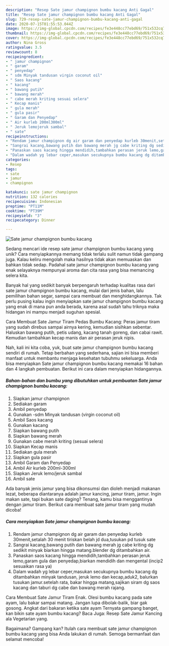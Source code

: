 ```yaml
---
description: "Resep Sate jamur champignon bumbu kacang Anti Gagal"
title: "Resep Sate jamur champignon bumbu kacang Anti Gagal"
slug: 729-resep-sate-jamur-champignon-bumbu-kacang-anti-gagal
date: 2020-07-15T01:55:53.044Z
image: https://img-global.cpcdn.com/recipes/fe3e448cc77ebd69/751x532cq70/sate-jamur-champignon-bumbu-kacang-foto-resep-utama.jpg
thumbnail: https://img-global.cpcdn.com/recipes/fe3e448cc77ebd69/751x532cq70/sate-jamur-champignon-bumbu-kacang-foto-resep-utama.jpg
cover: https://img-global.cpcdn.com/recipes/fe3e448cc77ebd69/751x532cq70/sate-jamur-champignon-bumbu-kacang-foto-resep-utama.jpg
author: Nina Gross
ratingvalue: 3.5
reviewcount: 8
recipeingredient:
- " jamur champignon"
- " garam"
- " penyedap"
- " sdm Minyak tandusan virgin coconut oil"
- " Saos kacang"
- " kacang"
- " bawang putih"
- " bawang merah"
- " cabe merah kriting sesuai selera"
- " Kecap manis"
- " gula merah"
- " gula pasir"
- " Garam dan Penyedap"
- " Air kurleb 200ml300ml"
- " Jeruk lemojeruk sambal"
- " sate"
recipeinstructions:
- "Rendam jamur champignon dg air garam dan penyedap kurleb 30menit,setalah 30 menit tiriskan belah jd dua,tusukan pd tusuk sate"
- "Sangrai kacang,bawang putih dan bawang merah jg cabe kriting dg sedikit minyak biarkan hingga matang.blender dg ditambahkan air."
- "Panaskan saos kacang hingga mendidih,tambahkan perasan jeruk lemo,garam gula dan penyedap,biarkan mendidih dan mengental (incip2 sesuaikan rasa ya)"
- "Dalam wadah yg lebar ceper,masukan secukupnya bumbu kacang dg ditambahkan minyak tandusan, jeruk lemo dan kecap,aduk2, balurkan tusukan jamur.setelah rata, bakar hingga matang,sajikan siram dg saos kacang dan taburi dg cabe dan bawang merah rajang."
categories:
- Resep
tags:
- sate
- jamur
- champignon

katakunci: sate jamur champignon 
nutrition: 132 calories
recipecuisine: Indonesian
preptime: "PT11M"
cooktime: "PT39M"
recipeyield: "3"
recipecategory: Dinner

---
```



![Sate jamur champignon bumbu kacang](https://img-global.cpcdn.com/recipes/fe3e448cc77ebd69/751x532cq70/sate-jamur-champignon-bumbu-kacang-foto-resep-utama.jpg)

Sedang mencari ide resep sate jamur champignon bumbu kacang yang unik? Cara menyiapkannya memang tidak terlalu sulit namun tidak gampang juga. Kalau keliru mengolah maka hasilnya tidak akan memuaskan dan bahkan tidak sedap. Padahal sate jamur champignon bumbu kacang yang enak selayaknya mempunyai aroma dan cita rasa yang bisa memancing selera kita.

Banyak hal yang sedikit banyak berpengaruh terhadap kualitas rasa dari sate jamur champignon bumbu kacang, mulai dari jenis bahan, lalu pemilihan bahan segar, sampai cara membuat dan menghidangkannya. Tak perlu pusing kalau ingin menyiapkan sate jamur champignon bumbu kacang yang enak di mana pun anda berada, karena asal sudah tahu triknya maka hidangan ini mampu menjadi suguhan spesial.

Cara Membuat Sate Jamur Tiram Pedas Bumbu Kacang: Peras jamur tiram yang sudah direbus sampai airnya kering, kemudian sisihkan sebentar. Haluskan bawang putih, petis udang, kacang tanah goreng, dan cabai rawit. Kemudian tambahkan kecap manis dan air perasan jeruk nipis.


Nah, kali ini kita coba, yuk, buat sate jamur champignon bumbu kacang sendiri di rumah. Tetap berbahan yang sederhana, sajian ini bisa memberi manfaat untuk membantu menjaga kesehatan tubuhmu sekeluarga. Anda bisa menyiapkan Sate jamur champignon bumbu kacang memakai 16 bahan dan 4 langkah pembuatan. Berikut ini cara dalam menyiapkan hidangannya.

<!--inarticleads1-->

##### Bahan-bahan dan bumbu yang dibutuhkan untuk pembuatan Sate jamur champignon bumbu kacang:

1. Siapkan  jamur champignon
1. Sediakan  garam
1. Ambil  penyedap
1. Gunakan  -sdm Minyak tandusan (virgin coconut oil)
1. Ambil  Saos kacang
1. Gunakan  kacang
1. Siapkan  bawang putih
1. Siapkan  bawang merah
1. Gunakan  cabe merah kriting (sesuai selera)
1. Siapkan  Kecap manis
1. Sediakan  gula merah
1. Siapkan  gula pasir
1. Ambil  Garam dan Penyedap
1. Ambil  Air kurleb 200ml-300ml
1. Siapkan  Jeruk lemo/jeruk sambal
1. Ambil  sate


Ada banyak jenis jamur yang bisa dikonsumsi dan dioleh menjadi makanan lezat, beberapa diantaranya adalah jamur kancing, jamur tiram, jamur. Ingin makan sate, tapi bukan sate daging? Tenang, kamu bisa menggantinya dengan jamur tiram. Berikut cara membuat sate jamur tiram yang mudah dicoba! 

<!--inarticleads2-->

##### Cara menyiapkan Sate jamur champignon bumbu kacang:

1. Rendam jamur champignon dg air garam dan penyedap kurleb 30menit,setalah 30 menit tiriskan belah jd dua,tusukan pd tusuk sate
1. Sangrai kacang,bawang putih dan bawang merah jg cabe kriting dg sedikit minyak biarkan hingga matang.blender dg ditambahkan air.
1. Panaskan saos kacang hingga mendidih,tambahkan perasan jeruk lemo,garam gula dan penyedap,biarkan mendidih dan mengental (incip2 sesuaikan rasa ya)
1. Dalam wadah yg lebar ceper,masukan secukupnya bumbu kacang dg ditambahkan minyak tandusan, jeruk lemo dan kecap,aduk2, balurkan tusukan jamur.setelah rata, bakar hingga matang,sajikan siram dg saos kacang dan taburi dg cabe dan bawang merah rajang.


Cara Membuat Sate Jamur Tiram Enak. Olesi bumbu kacang pada sate ayam, lalu bakar sampai matang. Jangan lupa dibolak-balik, biar gak gosong. Angkat dari bakaran ketika sate ayam Ternyata gampang banget, kan bikin sate ayam bumbu kacang? Baca Juga: Resep Sate Jamur Kancing ala Vegetarian yang. 

Bagaimana? Gampang kan? Itulah cara membuat sate jamur champignon bumbu kacang yang bisa Anda lakukan di rumah. Semoga bermanfaat dan selamat mencoba!

